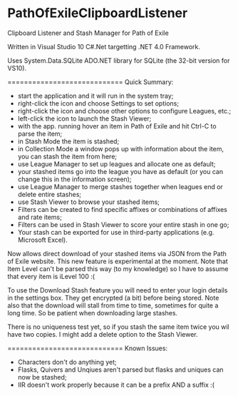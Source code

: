 PathOfExileClipboardListener
============================

Clipboard Listener and Stash Manager for Path of Exile

Written in Visual Studio 10 C#.Net targetting .NET 4.0 Framework.

Uses System.Data.SQLite ADO.NET library for SQLite (the 32-bit version for VS10).

============================
Quick Summary:

- start the application and it will run in the system tray;
- right-click the icon and choose Settings to set options;
- right-click the icon and choose other options to configure Leagues, etc.;
- left-click the icon to launch the Stash Viewer;
- with the app. running hover an item in Path of Exile and hit Ctrl-C to parse the item;
- in Stash Mode the item is stashed;
- in Collection Mode a window pops up with information about the item, you can stash the item from here;
- use League Manager to set up leagues and allocate one as default;
- your stashed items go into the league you have as default (or you can change this in the information screen);
- use League Manager to merge stashes together when leagues end or delete entire stashes;
- use Stash Viewer to browse your stashed items;
- Filters can be created to find specific affixes or combinations of affixes and rate items;
- Filters can be used in Stash Viewer to score your entire stash in one go;
- Your stash can be exported for use in third-party applications (e.g. Microsoft Excel).

Now allows direct download of your stashed items via JSON from the Path of Exile website.  This new feature is experimental at the moment.  Note that Item Level can't be parsed this way (to my knowledge) so I have to assume that every item is iLevel 100 :(

To use the Download Stash feature you will need to enter your login details in the settings box.  They get encrypted (a bit) before being stored.  Note also that the download will stall from time to time, sometimes for quite a long time.  So be patient when downloading large stashes.

There is no uniqueness test yet, so if you stash the same item twice you wil have two copies.  I might add a delete option to the Stash Viewer.


============================
Known Issues:

- Characters don't do anything yet;
- Flasks, Quivers and Unqiues aren't parsed but flasks and uniques can now be stashed;
- IIR doesn't work properly because it can be a prefix AND a suffix :(

